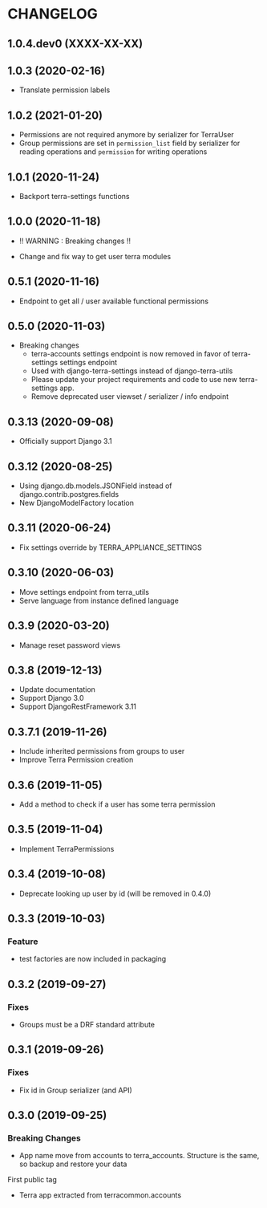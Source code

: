 CHANGELOG
=========

1.0.4.dev0      (XXXX-XX-XX)
----------------------------



1.0.3           (2020-02-16)
----------------------------

* Translate permission labels


1.0.2      (2021-01-20)
----------------------------

* Permissions are not required anymore by serializer for TerraUser
* Group permissions are set in `permission_list` field by serializer for reading operations and `permission` for writing operations


1.0.1           (2020-11-24)
----------------------------

* Backport terra-settings functions

1.0.0           (2020-11-18)
----------------------------

* !! WARNING : Breaking changes !!

* Change and fix way to get user terra modules


0.5.1           (2020-11-16)
----------------------------

* Endpoint to get all / user available functional permissions


0.5.0           (2020-11-03)
----------------------------

* Breaking changes
  * terra-accounts settings endpoint is now removed in favor of terra-settings settings endpoint
  * Used with django-terra-settings instead of django-terra-utils
  * Please update your project requirements and code to use new terra-settings app.
  * Remove deprecated user viewset / serializer / info endpoint


0.3.13          (2020-09-08)
----------------------------

* Officially support Django 3.1


0.3.12         (2020-08-25)
----------------------------

* Using django.db.models.JSONField instead of django.contrib.postgres.fields
* New DjangoModelFactory location


0.3.11         (2020-06-24)
----------------------------

* Fix settings override by TERRA_APPLIANCE_SETTINGS

0.3.10          (2020-06-03)
----------------------------

* Move settings endpoint from terra_utils
* Serve language from instance defined language

0.3.9           (2020-03-20)
----------------------------

* Manage reset password views


0.3.8           (2019-12-13)
----------------------------

* Update documentation
* Support Django 3.0
* Support DjangoRestFramework 3.11


0.3.7.1         (2019-11-26)
----------------------------

* Include inherited permissions from groups to user
* Improve Terra Permission creation


0.3.6      (2019-11-05)
----------------------------

* Add a method to check if a user has some terra permission

0.3.5      (2019-11-04)
----------------------------

* Implement TerraPermissions

0.3.4      (2019-10-08)
----------------------------

* Deprecate looking up user by id (will be removed in 0.4.0)

0.3.3      (2019-10-03)
-----------------------

### Feature

* test factories are now included in packaging


0.3.2      (2019-09-27)
-----------------------

### Fixes

* Groups must be a DRF standard attribute


0.3.1      (2019-09-26)
-----------------------

### Fixes

* Fix id in Group serializer (and API)


0.3.0      (2019-09-25)
-----------------------

### Breaking Changes

* App name move from accounts to terra_accounts. Structure is the same, so backup and restore your data

First public tag

* Terra app extracted from terracommon.accounts
